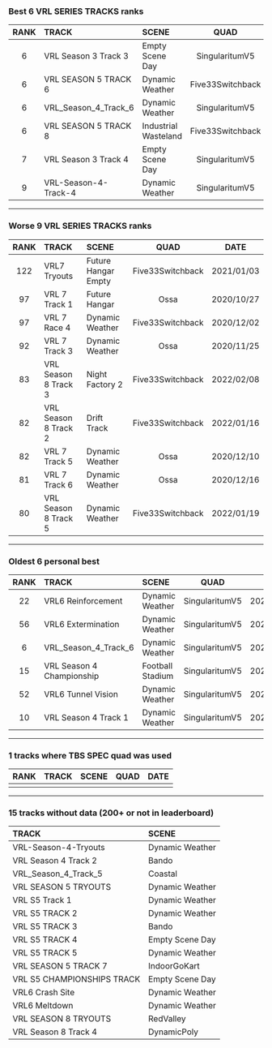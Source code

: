 ### Best 6 VRL SERIES TRACKS ranks
|RANK|TRACK|SCENE|QUAD|DATE|
|:---:|:---|:---|:---:|:---:|
|6|VRL Season 3 Track 3|Empty Scene Day|SingularitumV5|2020/05/15|
|6|VRL SEASON 5 TRACK 6|Dynamic Weather|Five33Switchback|2020/12/03|
|6|VRL_Season_4_Track_6|Dynamic Weather|SingularitumV5|2020/04/12|
|6|VRL SEASON 5 TRACK 8|Industrial Wasteland|Five33Switchback|2020/12/03|
|7|VRL Season 3 Track 4|Empty Scene Day|SingularitumV5|2020/05/13|
|9|VRL-Season-4-Track-4|Dynamic Weather|SingularitumV5|2020/04/17|
---
### Worse 9 VRL SERIES TRACKS ranks
|RANK|TRACK|SCENE|QUAD|DATE|
|:---:|:---|:---|:---:|:---:|
|122|VRL7 Tryouts|Future Hangar Empty|Five33Switchback|2021/01/03|
|97|VRL 7 Track 1|Future Hangar|Ossa|2020/10/27|
|97|VRL 7 Race 4|Dynamic Weather|Five33Switchback|2020/12/02|
|92|VRL 7 Track 3|Dynamic Weather|Ossa|2020/11/25|
|83|VRL Season 8 Track 3|Night Factory 2|Five33Switchback|2022/02/08|
|82|VRL Season 8 Track 2|Drift Track|Five33Switchback|2022/01/16|
|82|VRL 7 Track 5|Dynamic Weather|Ossa|2020/12/10|
|81|VRL 7 Track 6|Dynamic Weather|Ossa|2020/12/16|
|80|VRL Season 8 Track 5|Dynamic Weather|Five33Switchback|2022/01/19|
---
### Oldest 6 personal best
|RANK|TRACK|SCENE|QUAD|DATE|
|:---:|:---|:---|:---:|:---:|
|22|VRL6 Reinforcement|Dynamic Weather|SingularitumV5|2020/04/06|
|56|VRL6 Extermination|Dynamic Weather|SingularitumV5|2020/04/07|
|6|VRL_Season_4_Track_6|Dynamic Weather|SingularitumV5|2020/04/12|
|15|VRL Season 4 Championship|Football Stadium|SingularitumV5|2020/04/13|
|52|VRL6 Tunnel Vision|Dynamic Weather|SingularitumV5|2020/04/15|
|10|VRL Season 4 Track 1|Dynamic Weather|SingularitumV5|2020/04/17|
---
### 1 tracks where TBS SPEC quad was used
|RANK|TRACK|SCENE|QUAD|DATE|
|:---:|:---|:---|:---:|:---:|
||||||
---
### 15 tracks without data (200+ or not in leaderboard)
|TRACK|SCENE|
|:---|:---|
|VRL-Season-4-Tryouts|Dynamic Weather|
|VRL Season 4 Track 2|Bando|
|VRL_Season_4_Track_5|Coastal|
|VRL SEASON 5 TRYOUTS|Dynamic Weather|
|VRL S5 Track 1|Dynamic Weather|
|VRL S5 TRACK 2|Dynamic Weather|
|VRL S5 TRACK 3|Bando|
|VRL S5 TRACK 4|Empty Scene Day|
|VRL S5 TRACK 5|Dynamic Weather|
|VRL SEASON 5 TRACK 7|IndoorGoKart|
|VRL S5 CHAMPIONSHIPS TRACK|Empty Scene Day|
|VRL6 Crash Site|Dynamic Weather|
|VRL6 Meltdown|Dynamic Weather|
|VRL SEASON 8 TRYOUTS|RedValley|
|VRL Season 8 Track 4|DynamicPoly|
